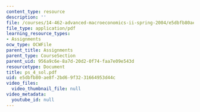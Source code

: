 ```yaml
---
content_type: resource
description: ''
file: /courses/14-462-advanced-macroeconomics-ii-spring-2004/e5dbfb80ae8f2bd69f3231664953d44c_ps_4_sol.pdf
file_type: application/pdf
learning_resource_types:
- Assignments
ocw_type: OCWFile
parent_title: Assignments
parent_type: CourseSection
parent_uid: 956a9c6e-8a7d-20d2-0f74-faa7e09e543d
resourcetype: Document
title: ps_4_sol.pdf
uid: e5dbfb80-ae8f-2bd6-9f32-31664953d44c
video_files:
  video_thumbnail_file: null
video_metadata:
  youtube_id: null
---
```

